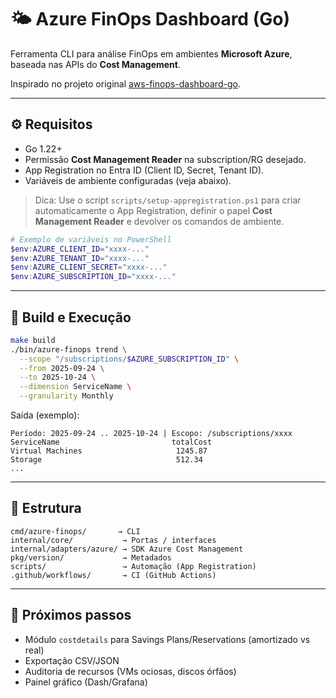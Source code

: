 # 🌤️ Azure FinOps Dashboard (Go)

Ferramenta CLI para análise FinOps em ambientes **Microsoft Azure**, baseada nas APIs do **Cost Management**.

Inspirado no projeto original [aws-finops-dashboard-go](https://github.com/Jessehoppus/aws-finops-dashboard-go).

---

## ⚙️ Requisitos

- Go 1.22+
- Permissão **Cost Management Reader** na subscription/RG desejado.
- App Registration no Entra ID (Client ID, Secret, Tenant ID).
- Variáveis de ambiente configuradas (veja abaixo).

> Dica: Use o script `scripts/setup-appregistration.ps1` para criar automaticamente o App Registration, definir o papel **Cost Management Reader** e devolver os comandos de ambiente.

```powershell
# Exemplo de variáveis no PowerShell
$env:AZURE_CLIENT_ID="xxxx-..."
$env:AZURE_TENANT_ID="xxxx-..."
$env:AZURE_CLIENT_SECRET="xxxx-..."
$env:AZURE_SUBSCRIPTION_ID="xxxx-..."
```

---

## 🚀 Build e Execução

```bash
make build
./bin/azure-finops trend \
  --scope "/subscriptions/$AZURE_SUBSCRIPTION_ID" \
  --from 2025-09-24 \
  --to 2025-10-24 \
  --dimension ServiceName \
  --granularity Monthly
```

Saída (exemplo):

```
Período: 2025-09-24 .. 2025-10-24 | Escopo: /subscriptions/xxxx
ServiceName                         totalCost
Virtual Machines                     1245.87
Storage                              512.34
...
```

---

## 🧱 Estrutura

```
cmd/azure-finops/       → CLI
internal/core/           → Portas / interfaces
internal/adapters/azure/ → SDK Azure Cost Management
pkg/version/             → Metadados
scripts/                 → Automação (App Registration)
.github/workflows/       → CI (GitHub Actions)
```

---

## 🧩 Próximos passos

- Módulo `costdetails` para Savings Plans/Reservations (amortizado vs real)
- Exportação CSV/JSON
- Auditoria de recursos (VMs ociosas, discos órfãos)
- Painel gráfico (Dash/Grafana)
